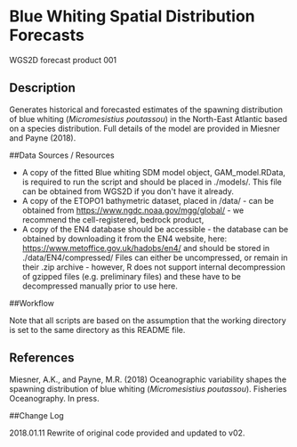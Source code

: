 # Blue Whiting Spatial Distribution Forecasts

WGS2D forecast product 001

## Description

Generates historical and forecasted estimates of the spawning distribution of blue whiting (*Micromesistius poutassou*) in the North-East Atlantic based on a species distribution. Full details of the model are provided in Miesner and Payne (2018).

##Data Sources / Resources

* A copy of the fitted Blue whiting SDM model object, GAM_model.RData, is required to run the script and should be placed in ./models/. This file can be obtained from WGS2D if you don't have it already.
* A copy of the ETOPO1 bathymetric dataset, placed in /data/ - can be obtained from https://www.ngdc.noaa.gov/mgg/global/ - we recommend the cell-registered, bedrock product, 
* A copy of the EN4 database should be accessible - the database can be obtained by downloading it from the EN4 website, here: https://www.metoffice.gov.uk/hadobs/en4/ and should be stored in ./data/EN4/compressed/ Files can either be uncompressed, or remain in their .zip archive - however, R does not support internal decompression of gzipped files (e.g. preliminary files) and these have to be decompressed manually prior to use here.

##Workflow

Note that all scripts are based on the assumption that the working directory is set to the same directory as this README file.

## References

Miesner, A.K., and Payne, M.R. (2018) Oceanographic variability shapes the spawning distribution of blue whiting (*Micromesistius poutassou*). Fisheries Oceanography. In press.

##Change Log

2018.01.11 Rewrite of original code provided and updated to v02. 

